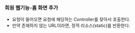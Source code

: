 ### 회원 웹기능-홈 화면 추가
- 요청이 들어오면 요청에 해당하는 Controller를 찾아서 호출한다.
- 만약 존재하지 않는 URL이라면, 정적 리소스(static)를 반환한다.
